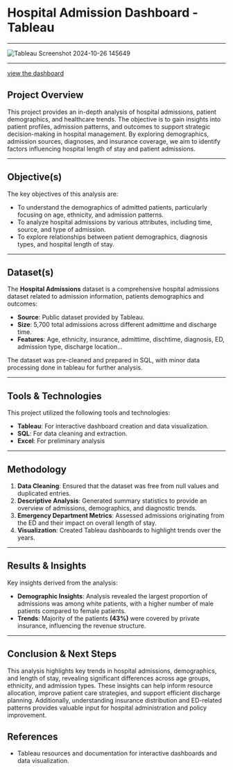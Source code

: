 # Hospital Admission Dashboard - Tableau 

---
![Tableau Screenshot 2024-10-26 145649](https://github.com/user-attachments/assets/266e825e-ad6b-4c86-afee-22878c3e1a73)

---
[view the dashboard](https://public.tableau.com/app/profile/adebola.ogundipe/viz/HospitalAdmissionsDashboard2_tableau/AdmissionsDashboard?publish=yes)

## Project Overview

This project provides an in-depth analysis of hospital admissions, patient demographics, and healthcare trends. The objective is to gain insights into patient profiles, admission patterns, and outcomes to support strategic decision-making in hospital management. By exploring demographics, admission sources, diagnoses, and insurance coverage, we aim to identify factors influencing hospital length of stay and patient admissions.

---

## Objective(s)

The key objectives of this analysis are:
- To understand the demographics of admitted patients, particularly focusing on age, ethnicity, and admission patterns.
- To analyze hospital admissions by various attributes, including time, source, and type of admission.
- To explore relationships between patient demographics, diagnosis types, and hospital length of stay.
---

## Dataset(s)

The **Hospital Admissions** dataset is a comprehensive hospital admissions dataset related to admission information, patients demographics and outcomes:

- **Source**: Public dataset provided by Tableau.
- **Size**: 5,700 total admissions across different admittime and discharge time.
- **Features**: Age, ethnicity, insurance, admittime, dischtime, diagnosis, ED, admission type, discharge location...

The dataset was pre-cleaned and prepared in SQL, with minor data processing done in tableau for further analysis.

---

## Tools & Technologies

This project utilized the following tools and technologies:
- **Tableau**: For interactive dashboard creation and data visualization.
- **SQL**: For data cleaning and extraction.
- **Excel**: For preliminary analysis

---

## Methodology

1. **Data Cleaning**: Ensured that the dataset was free from null values and duplicated entries.
2. **Descriptive Analysis**: Generated summary statistics to provide an overview of admissions, demographics, and diagnostic trends.
3. **Emergency Department Metrics**: Assessed admissions originating from the ED and their impact on overall length of stay.
4. **Visualization**: Created Tableau dashboards to highlight trends over the years.

---

## Results & Insights

Key insights derived from the analysis:
- **Demographic Insights**: Analysis revealed the largest proportion of admissions was among white patients, with a higher number of male patients compared to female patients.
- **Trends**: Majority of the patients **(43%)** were covered by private insurance, influencing the revenue structure.

---

## Conclusion & Next Steps

This analysis highlights key trends in hospital admissions, demographics, and length of stay, revealing significant differences across age groups, ethnicity, and admission types. These insights can help inform resource allocation, improve patient care strategies, and support efficient discharge planning. Additionally, understanding insurance distribution and ED-related patterns provides valuable input for hospital administration and policy improvement.

## References

- Tableau resources and documentation for interactive dashboards and data visualization.
